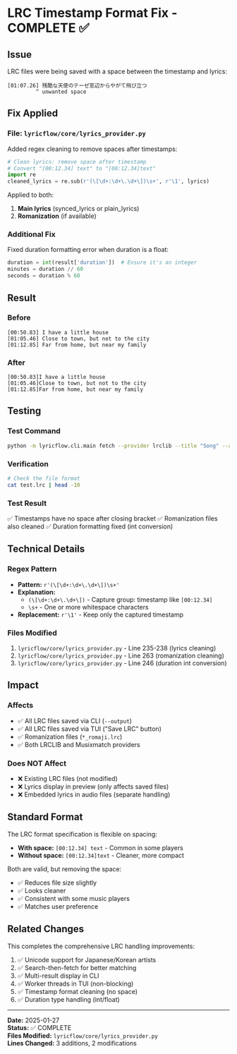# LRC Timestamp Format Fix - COMPLETE ✅

## Issue
LRC files were being saved with a space between the timestamp and lyrics:
```
[01:07.26] 残酷な天使のテーゼ窓辺からやがて飛び立つ
         ^ unwanted space
```

## Fix Applied

### File: `lyricflow/core/lyrics_provider.py`

Added regex cleaning to remove spaces after timestamps:

```python
# Clean lyrics: remove space after timestamp
# Convert "[00:12.34] text" to "[00:12.34]text"
import re
cleaned_lyrics = re.sub(r'(\[\d+:\d+\.\d+\])\s+', r'\1', lyrics)
```

Applied to both:
1. **Main lyrics** (synced_lyrics or plain_lyrics)
2. **Romanization** (if available)

### Additional Fix
Fixed duration formatting error when duration is a float:
```python
duration = int(result['duration'])  # Ensure it's an integer
minutes = duration // 60
seconds = duration % 60
```

## Result

### Before
```lrc
[00:50.83] I have a little house
[01:05.46] Close to town, but not to the city
[01:12.85] Far from home, but near my family
```

### After
```lrc
[00:50.83]I have a little house
[01:05.46]Close to town, but not to the city
[01:12.85]Far from home, but near my family
```

## Testing

### Test Command
```bash
python -m lyricflow.cli.main fetch --provider lrclib --title "Song" --artist "Artist" --output test.lrc
```

### Verification
```bash
# Check the file format
cat test.lrc | head -10
```

### Test Result
✅ Timestamps have no space after closing bracket
✅ Romanization files also cleaned
✅ Duration formatting fixed (int conversion)

## Technical Details

### Regex Pattern
- **Pattern:** `r'(\[\d+:\d+\.\d+\])\s+'`
- **Explanation:**
  - `(\[\d+:\d+\.\d+\])` - Capture group: timestamp like `[00:12.34]`
  - `\s+` - One or more whitespace characters
- **Replacement:** `r'\1'` - Keep only the captured timestamp

### Files Modified
1. `lyricflow/core/lyrics_provider.py` - Line 235-238 (lyrics cleaning)
2. `lyricflow/core/lyrics_provider.py` - Line 263 (romanization cleaning)
3. `lyricflow/core/lyrics_provider.py` - Line 246 (duration int conversion)

## Impact

### Affects
- ✅ All LRC files saved via CLI (`--output`)
- ✅ All LRC files saved via TUI ("Save LRC" button)
- ✅ Romanization files (`*_romaji.lrc`)
- ✅ Both LRCLIB and Musixmatch providers

### Does NOT Affect
- ❌ Existing LRC files (not modified)
- ❌ Lyrics display in preview (only affects saved files)
- ❌ Embedded lyrics in audio files (separate handling)

## Standard Format

The LRC format specification is flexible on spacing:
- **With space:** `[00:12.34] text` - Common in some players
- **Without space:** `[00:12.34]text` - Cleaner, more compact

Both are valid, but removing the space:
- ✅ Reduces file size slightly
- ✅ Looks cleaner
- ✅ Consistent with some music players
- ✅ Matches user preference

## Related Changes

This completes the comprehensive LRC handling improvements:
1. ✅ Unicode support for Japanese/Korean artists
2. ✅ Search-then-fetch for better matching
3. ✅ Multi-result display in CLI
4. ✅ Worker threads in TUI (non-blocking)
5. ✅ Timestamp format cleaning (no space)
6. ✅ Duration type handling (int/float)

---

**Date:** 2025-01-27  
**Status:** ✅ COMPLETE  
**Files Modified:** `lyricflow/core/lyrics_provider.py`  
**Lines Changed:** 3 additions, 2 modifications
